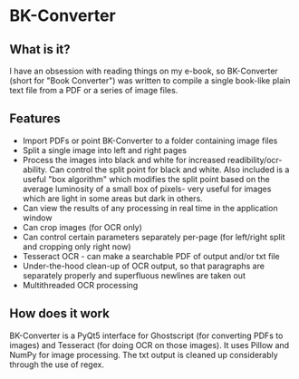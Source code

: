 # BK-Converter

## What is it?
I have an obsession with reading things on my e-book, so BK-Converter (short for "Book Converter") was written to compile a single book-like plain text file from a PDF or a series of image files.

## Features
* Import PDFs or point BK-Converter to a folder containing image files
* Split a single image into left and right pages
* Process the images into black and white for increased readibility/ocr-ability. Can control the split point for black and white. Also included is a useful "box algorithm" which modifies the split point based on the average luminosity of a small box of pixels- very useful for images which are light in some areas but dark in others.
* Can view the results of any processing in real time in the application window
* Can crop images (for OCR only)
* Can control certain parameters separately per-page (for left/right split and cropping only right now)
* Tesseract OCR - can make a searchable PDF of output and/or txt file
* Under-the-hood clean-up of OCR output, so that paragraphs are separately properly and superfluous newlines are taken out
* Multithreaded OCR processing

## How does it work
BK-Converter is a PyQt5 interface for Ghostscript (for converting PDFs to images) and Tesseract (for doing OCR on those images). It uses Pillow and NumPy for image processing. The txt output is cleaned up considerably through the use of regex.


